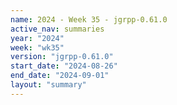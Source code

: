 ```yaml
---
name: 2024 - Week 35 - jgrpp-0.61.0
active_nav: summaries
year: "2024"
week: "wk35"
version: "jgrpp-0.61.0"
start_date: "2024-08-26"
end_date: "2024-09-01"
layout: "summary"
---
```

